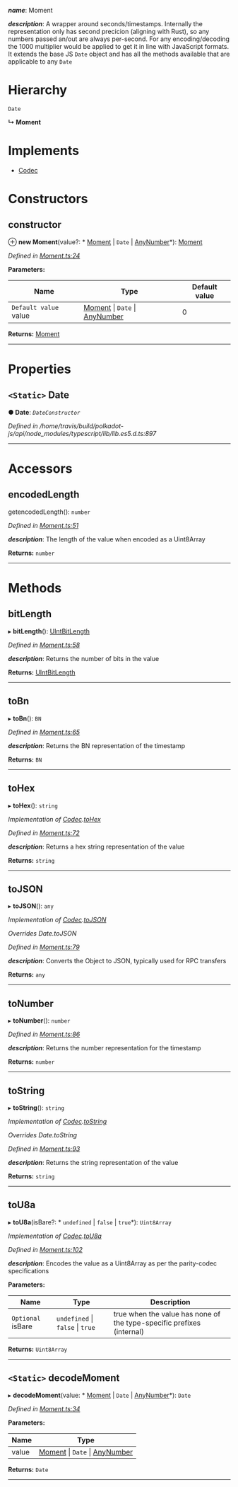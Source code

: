 

*__name__*: Moment

*__description__*: A wrapper around seconds/timestamps. Internally the representation only has second precicion (aligning with Rust), so any numbers passed an/out are always per-second. For any encoding/decoding the 1000 multiplier would be applied to get it in line with JavaScript formats. It extends the base JS `Date` object and has all the methods available that are applicable to any `Date`

# Hierarchy

 `Date`

**↳ Moment**

# Implements

* [Codec](../interfaces/_types_.codec.md)

# Constructors

<a id="constructor"></a>

##  constructor

⊕ **new Moment**(value?: * [Moment](_moment_.moment.md) &#124; `Date` &#124; [AnyNumber](../modules/_types_.md#anynumber)*): [Moment](_moment_.moment.md)

*Defined in [Moment.ts:24](https://github.com/polkadot-js/api/blob/e2c029c/packages/types/src/Moment.ts#L24)*

**Parameters:**

| Name | Type | Default value |
| ------ | ------ | ------ |
| `Default value` value |  [Moment](_moment_.moment.md) &#124; `Date` &#124; [AnyNumber](../modules/_types_.md#anynumber)| 0 |

**Returns:** [Moment](_moment_.moment.md)

___

# Properties

<a id="date"></a>

## `<Static>` Date

**● Date**: *`DateConstructor`*

*Defined in /home/travis/build/polkadot-js/api/node_modules/typescript/lib/lib.es5.d.ts:897*

___

# Accessors

<a id="encodedlength"></a>

##  encodedLength

getencodedLength(): `number`

*Defined in [Moment.ts:51](https://github.com/polkadot-js/api/blob/e2c029c/packages/types/src/Moment.ts#L51)*

*__description__*: The length of the value when encoded as a Uint8Array

**Returns:** `number`

___

# Methods

<a id="bitlength"></a>

##  bitLength

▸ **bitLength**(): [UIntBitLength](../modules/_codec_uint_.md#uintbitlength)

*Defined in [Moment.ts:58](https://github.com/polkadot-js/api/blob/e2c029c/packages/types/src/Moment.ts#L58)*

*__description__*: Returns the number of bits in the value

**Returns:** [UIntBitLength](../modules/_codec_uint_.md#uintbitlength)

___
<a id="tobn"></a>

##  toBn

▸ **toBn**(): `BN`

*Defined in [Moment.ts:65](https://github.com/polkadot-js/api/blob/e2c029c/packages/types/src/Moment.ts#L65)*

*__description__*: Returns the BN representation of the timestamp

**Returns:** `BN`

___
<a id="tohex"></a>

##  toHex

▸ **toHex**(): `string`

*Implementation of [Codec](../interfaces/_types_.codec.md).[toHex](../interfaces/_types_.codec.md#tohex)*

*Defined in [Moment.ts:72](https://github.com/polkadot-js/api/blob/e2c029c/packages/types/src/Moment.ts#L72)*

*__description__*: Returns a hex string representation of the value

**Returns:** `string`

___
<a id="tojson"></a>

##  toJSON

▸ **toJSON**(): `any`

*Implementation of [Codec](../interfaces/_types_.codec.md).[toJSON](../interfaces/_types_.codec.md#tojson)*

*Overrides Date.toJSON*

*Defined in [Moment.ts:79](https://github.com/polkadot-js/api/blob/e2c029c/packages/types/src/Moment.ts#L79)*

*__description__*: Converts the Object to JSON, typically used for RPC transfers

**Returns:** `any`

___
<a id="tonumber"></a>

##  toNumber

▸ **toNumber**(): `number`

*Defined in [Moment.ts:86](https://github.com/polkadot-js/api/blob/e2c029c/packages/types/src/Moment.ts#L86)*

*__description__*: Returns the number representation for the timestamp

**Returns:** `number`

___
<a id="tostring"></a>

##  toString

▸ **toString**(): `string`

*Implementation of [Codec](../interfaces/_types_.codec.md).[toString](../interfaces/_types_.codec.md#tostring)*

*Overrides Date.toString*

*Defined in [Moment.ts:93](https://github.com/polkadot-js/api/blob/e2c029c/packages/types/src/Moment.ts#L93)*

*__description__*: Returns the string representation of the value

**Returns:** `string`

___
<a id="tou8a"></a>

##  toU8a

▸ **toU8a**(isBare?: * `undefined` &#124; `false` &#124; `true`*): `Uint8Array`

*Implementation of [Codec](../interfaces/_types_.codec.md).[toU8a](../interfaces/_types_.codec.md#tou8a)*

*Defined in [Moment.ts:102](https://github.com/polkadot-js/api/blob/e2c029c/packages/types/src/Moment.ts#L102)*

*__description__*: Encodes the value as a Uint8Array as per the parity-codec specifications

**Parameters:**

| Name | Type | Description |
| ------ | ------ | ------ |
| `Optional` isBare |  `undefined` &#124; `false` &#124; `true`|  true when the value has none of the type-specific prefixes (internal) |

**Returns:** `Uint8Array`

___
<a id="decodemoment"></a>

## `<Static>` decodeMoment

▸ **decodeMoment**(value: * [Moment](_moment_.moment.md) &#124; `Date` &#124; [AnyNumber](../modules/_types_.md#anynumber)*): `Date`

*Defined in [Moment.ts:34](https://github.com/polkadot-js/api/blob/e2c029c/packages/types/src/Moment.ts#L34)*

**Parameters:**

| Name | Type |
| ------ | ------ |
| value |  [Moment](_moment_.moment.md) &#124; `Date` &#124; [AnyNumber](../modules/_types_.md#anynumber)|

**Returns:** `Date`

___


